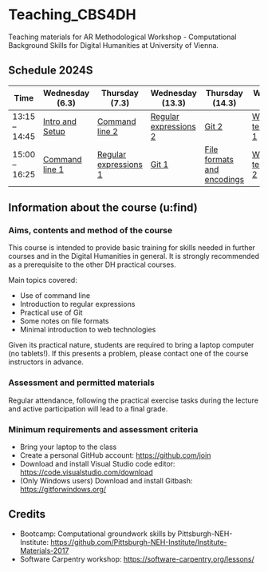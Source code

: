 # Teaching_CBS4DH
Teaching materials for AR Methodological Workshop - Computational Background Skills for Digital Humanities at University of Vienna.

## Schedule 2024S
Time | Wednesday (6.3) | Thursday (7.3) | Wednesday (13.3) | Thursday (14.3) | Wednesday (20.3) | Thursday (21.3)
---- | ---- | ---- | ---- | ---- | ---- | ---- |
13:15 – 14:45 |  [Intro and Setup](lectures/intro_and_setup.md) | [Command line 2](lectures/command_2.md) | [Regular expressions 2](lectures/regex_2.md) | [Git 2](lectures/git_2.md) | [Web technologies 1](lectures/web.md) | Questions & Answers 
15:00 – 16:25 |  [Command line 1](lectures/command_1.md) | [Regular expressions 1](lectures/regex_1.md) | [Git 1](lectures/git_1.md) | [File formats and encodings](lectures/files.md) | [Web technologies 2](lectures/web.md) | [More DH](lectures/final_more.md)

## Information about the course (u:find)

### Aims, contents and method of the course
This course is intended to provide basic training for skills needed in further courses and in the Digital Humanities in general. It is strongly recommended as a prerequisite to the other DH practical courses.

Main topics covered:

- Use of command line
- Introduction to regular expressions
- Practical use of Git
- Some notes on file formats
- Minimal introduction to web technologies

Given its practical nature, students are required to bring a laptop computer (no tablets!). If this presents a problem, please contact one of the course instructors in advance.

### Assessment and permitted materials

Regular attendance, following the practical exercise tasks during the lecture and active participation will lead to a final grade.

### Minimum requirements and assessment criteria 

- Bring your laptop to the class
- Create a personal GitHub account: https://github.com/join
- Download and install Visual Studio code editor: https://code.visualstudio.com/download
- (Only Windows users) Download and install Gitbash: https://gitforwindows.org/

## Credits
- Bootcamp: Computational groundwork skills by Pittsburgh-NEH-Institute: https://github.com/Pittsburgh-NEH-Institute/Institute-Materials-2017
- Software Carpentry workshop: https://software-carpentry.org/lessons/
